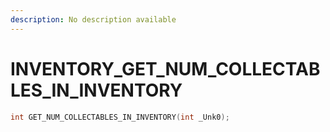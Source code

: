 ```yaml
---
description: No description available 
---
```


# INVENTORY\_GET_NUM_COLLECTABLES_IN_INVENTORY

```cpp
int GET_NUM_COLLECTABLES_IN_INVENTORY(int _Unk0);
```